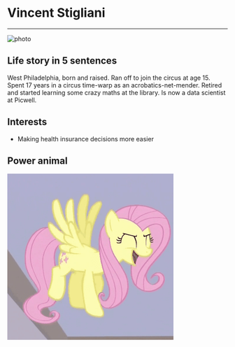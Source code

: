 # Vincent Stigliani

---

![photo](http://www.fancyhands.com/images/default-avatar-250x250.png)

## Life story in 5 sentences
West Philadelphia, born and raised. Ran off to join the circus at age 15. Spent 17 years in a circus time-warp as an acrobatics-net-mender. Retired and started learning some crazy maths at the library. Is now a data scientist at Picwell.

## Interests
- Making health insurance decisions more easier

## Power animal
![](images/fluttershy_moonwalk.gif)
